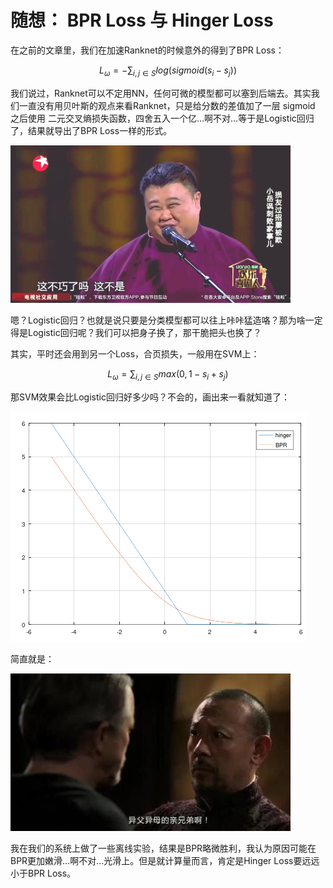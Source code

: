 # 随想： BPR Loss 与 Hinger Loss

在之前的文章里，我们在加速Ranknet的时候意外的得到了BPR Loss：

$$
L_{\omega} = - \sum_{i,j \in S}{log(sigmoid(s_i-s_j))}
$$

我们说过，Ranknet可以不定用NN，任何可微的模型都可以塞到后端去。其实我们一直没有用贝叶斯的观点来看Ranknet，只是给分数的差值加了一层 sigmoid 之后使用 二元交叉熵损失函数，四舍五入一个亿…啊不对…等于是Logistic回归了，结果就导出了BPR Loss一样的形式。

![这不巧了吗，这不巧了吗](/img/2020-08-03-23-39-24.png)

嗯？Logistic回归？也就是说只要是分类模型都可以往上咔咔猛造咯？那为啥一定得是Logistic回归呢？我们可以把身子换了，那干脆把头也换了？

其实，平时还会用到另一个Loss，合页损失，一般用在SVM上：

$$
L_{\omega} = \sum_{i,j \in S}{max(0,1-s_i+s_j)}
$$

那SVM效果会比Logistic回归好多少吗？不会的，画出来一看就知道了：

![](/img/2020-08-03-23-32-49.png)

简直就是：

![异父异母的亲兄弟啊](/img/2020-08-03-23-35-46.png)

我在我们的系统上做了一些离线实验，结果是BPR略微胜利，我认为原因可能在BPR更加嫩滑…啊不对…光滑上。但是就计算量而言，肯定是Hinger Loss要远远小于BPR Loss。